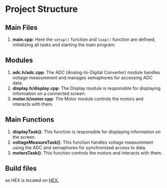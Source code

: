 <h1>Project Structure</h1>
<h2>Main Files</h2>
<ol>
    <li><strong>main.cpp</strong>: Here the <code>setup()</code> function and <code>loop()</code> function are defined, initializing all tasks and starting the main program.</li>
</ol>

<h2>Modules</h2>
<ol>
    <li><strong>adc.h/adc.cpp</strong>: The ADC (Analog-to-Digital Converter) module handles voltage measurement and manages semaphores for accessing ADC data.</li>
    <li><strong>display.h/display.cpp</strong>: The Display module is responsible for displaying information on a connected screen.</li>
    <li><strong>motor.h/motor.cpp</strong>: The Motor module controls the motors and interacts with them.</li>
</ol>

<h2>Main Functions</h2>
<ol>
    <li><strong>displayTask()</strong>: This function is responsible for displaying information on the screen.</li>
    <li><strong>voltageMeasureTask()</strong>: This function handles voltage measurement using the ADC and semaphores for synchronized access to data.</li>
    <li><strong>motorsTask()</strong>: This function controls the motors and interacts with them.</li>
</ol>

<h2>Build files</h2>
<p> as HEX is located on <a href="/.pio/build/megaatmega2560/firmware.hex">HEX. </a></p>